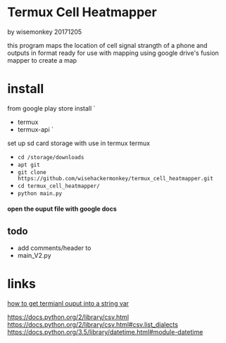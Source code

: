 # Termux Cell Heatmapper
by wisemonkey
20171205

this program maps the location of cell signal strangth of a phone and outputs in format ready
for use with mapping using google drive's fusion mapper to create a map


# install
from google play store install
`
- termux
- termux-api
`

set up sd card storage with use in termux
termux
- `cd /storage/downloads`
- `apt git`
- `git clone https://github.com/wisehackermonkey/termux_cell_heatmapper.git`
- `cd termux_cell_heatmapper/`
- `python main.py`

#### open the ouput file with google docs


## todo
- add comments/header to
- main_V2.py


# links
[how to get termianl ouput into a string var](https://stackoverflow.com/questions/20140137/passing-variables-to-subprocess-popen)

https://docs.python.org/2/library/csv.html
https://docs.python.org/2/library/csv.html#csv.list_dialects
https://docs.python.org/3.5/library/datetime.html#module-datetime
